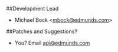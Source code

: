 ##Development Lead
* Michael Bock \<mbock@edmunds.com\>

##Patches and Suggestions?
* You? Email api@edmunds.com
